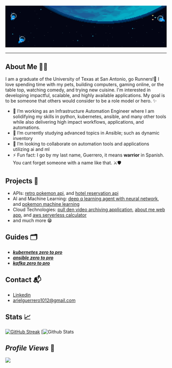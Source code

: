 ![](header.gif)

<hr>

## About Me :man_technologist:	

 I am a graduate of the University of Texas at San Antonio, go Runners!🤙 I love spending time with my pets, building computers, gaming online, or the table top, watching comedy, and trying new cuisine. I'm interested in developing impactful, scalable, and highly available applications. My goal is to be someone that others would consider to be a role model or hero. ✨
- 🔭 I’m working as an Infrastructure Automation Engineer where I am solidifying my skills in python, kubernetes, ansible, and many other tools while also delivering high impact workflows, applications, and automations.
- 🌱 I’m currently studying advanced topics in Ansible; such as dynamic inventory
- 👯 I’m looking to collaborate on automation tools and applications utilizing ai and ml  
- ⚡ Fun fact: I go by my last name, Guerrero, it means **warrior** in Spanish. You cant forget someone with a name like that. ⚔️🛡️

## Projects 🚧	
* APIs: [retro pokemon api](https://github.com/aguerrero232/retro_pokemon_game_api), and [hotel reservation api](https://github.com/aguerrero232/hotel-reservations-api)
* AI and Machine Learning: [deep q learning agent with neural network](https://github.com/aguerrero232/deep-q-learning-agent-nn), and [pokemon machine learning](https://github.com/aguerrero232/pokemon-data-analysis-and-prediction)
* Cloud Technologies: [pull den video archiving application](https://github.com/aguerrero232/pull-den), [about me web app](https://github.com/aguerrero232/cloudfront-highly-available-web-app), and [aws serverless calculator](https://github.com/aguerrero232/serverless-calculator-and-ps)
* and much more 😁

## Guides 🗂️
* [***kubernetes zero to pro***](https://aguerrero232.github.io/kubernetes-zero-to-pro/)
* [***ansible zero to pro***](https://aguerrero232.github.io/ansible-zero-to-pro/)
* [***kafka zero to pro***](https://aguerrero232.github.io/kafka-zero-to-pro/) 

## Contact :mailbox_with_mail:	
- [Linkedin](https://www.linkedin.com/in/arielguerrero1012/)
- arielguerrero1012@gmail.com

## Stats :chart_with_upwards_trend:
[![GitHub Streak](https://github-readme-streak-stats.herokuapp.com?user=aguerrero232&theme=dark&border_radius=3.2)](https://git.io/streak-stats)
[![Github Stats](https://github-readme-stats.vercel.app/api?username=aguerrero232&show_icons=true&locale=en)

<!-- 
<p>&nbsp;<img align="center" src="https://github-readme-stats.vercel.app/api?username=aguerrero232&show_icons=true&locale=en" alt="guerrero-stats" /></p>
 -->

## ***Profile Views*** 👀
<img src="https://profile-counter.glitch.me/aguerrero232/count.svg" /> 
